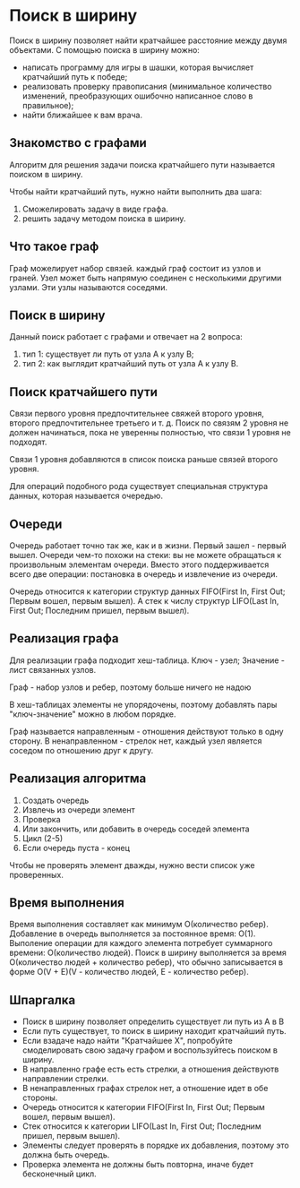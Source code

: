# Поиск в ширину

Поиск в ширину позволяет найти кратчайшее расстояние между двумя объектами.
С помощью поиска в ширину можно:
- написать программу для игры в шашки, которая вычисляет кратчайший путь к победе;
- реализовать проверку правописания (минимальное количество изменений, преобразующих ошибочно написанное слово в правильное);
- найти ближайшее к вам врача.

## Знакомство с графами

Алгоритм для решения задачи поиска кратчайшего пути называется поиском в ширину.

Чтобы найти кратчайший путь, нужно найти выполнить два шага:
1. Сможелировать задачу в виде графа.
2. решить задачу методом поиска в ширину.

## Что такое граф

Граф можелирует набор связей.
каждый граф состоит из узлов и граней. Узел может быть напрямую соединен с несколькими другими узлами. Эти узлы называются соседями.

## Поиск в ширину

Данный поиск работает с графами и отвечает на 2 вопроса:
1. тип 1: существует ли путь от узла А к узлу В;
2. тип 2: как выглядит кратчайший путь от узла А к узлу В.

## Поиск кратчайшего пути

Связи первого уровня предпочтительнее свяжей второго уровня, второго предпочтительнее третьего и т. д.
Поиск по связям 2 уровня не должен начинаться, пока не уверенны полностью, что связи 1 уровня не подходят.

Связи 1 уровня добавляются в список поиска раньше связей второго уровня.

Для операций подобного рода существует специальная структура данных, которая называется очередью.

## Очереди

Очередь работает точно так же, как и в жизни.
Первый зашел - первый вышел.
Очереди чем-то похожи на стеки: вы не можете обращаться к произвольным элементам очереди. Вместо этого поддерживается всего две операции: постановка в очередь и извлечение из очереди.

Очередь относится к категории структур данных FIFO(First In, First Out; Первым вошел, первым вышел). А стек к числу структур LIFO(Last In, First Out; Последним пришел, первым вышел).

## Реализация графа

Для реализации графа подходит хеш-таблица.
Ключ - узел;
Значение - лист связанных узлов.

Граф - набор узлов и ребер, поэтому больше ничего не надою

В хеш-таблицах элементы не упорядочены, поэтому добавлять пары "ключ-значение" можно в любом порядке.

Граф называется направленным - отношения действуют только в одну сторону.
В ненаправленном - стрелок нет, каждый узел является соседом по отношению друг к другу.

## Реализация алгоритма

1. Создать очередь
2. Извлечь из очереди элемент
3. Проверка
4. Или закончить, или добавить в очередь соседей элемента
5. Цикл (2-5)
6. Если очередь пуста - конец

Чтобы не проверять элемент дважды, нужно вести список уже проверенных.


## Время выполнения

Время выполнения составляет как минимум O(количество ребер).
Добавление в очередь выполняется за постоянное время: O(1).
Выполение операции для каждого элемента потребует суммарного времени: O(количество людей).
Поиск в ширину выполняется за время O(количество людей + количество ребер), что обычно записывается в форме O(V + E)(V - количество людей, E - количество ребер).

## Шпаргалка

- Поиск в ширину позволяет определить существует ли путь из А в В
- Если путь существует, то поиск в ширину находит кратчайший путь.
- Если взадаче надо найти "Кратчайшее Х", попробуйте смоделировать свою задачу графом и воспользуйтесь поиском в ширину.
- В направленно графе есть есть стрелки, а отношения действуютв направлении стрелки.
- В ненаправленных графах стрелок нет, а отношение идет в обе стороны.
- Очередь относится к категории FIFO(First In, First Out; Первым вошел, первым вышел). 
- Стек относится к категории LIFO(Last In, First Out; Последним пришел, первым вышел).
- Элементы следует проверять в порядке их добавления, поэтому это должна быть очередь.
- Проверка элемента не должны быть повторна, иначе будет бесконечный цикл.
